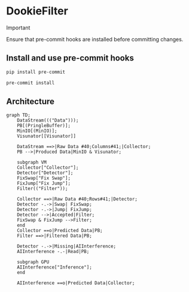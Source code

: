 # DookieFilter

> [!IMPORTANT]  
> Ensure that pre-commit hooks are installed before committing changes.

## Install and use pre-commit hooks

```bash
pip install pre-commit
```


```bash
pre-commit install
```


## Architecture
```mermaid
graph TD;
    DataStream((("Data")));
    PB[(PringleBuffer)];
    MinIO[(MinIO)];
    Visunator[[Visunator]]

    DataStream ==>|Raw Data #40;Columns#41;|Collector;
    PB -->|Produced Data|MinIO & Visunator;

    subgraph VM
    Collector["Collector"];
    Detector["Detector"];
    FixSwap["Fix Swap"];
    FixJump["Fix Jump"];
    Filter(("Filter"));

    Collector ==>|Raw Data #40;Rows#41;|Detector;
    Detector -.->|Swap| FixSwap;
    Detector -.->|Jump| FixJump;
    Detector -->|Accepted|Filter;
    FixSwap & FixJump -->Filter;
    end
    Collector ==o|Predicted Data|PB;
    Filter ==>|Filtered Data|PB;

    Detector -.->|Missing|AIInterference;
    AIInterference -.-|Read|PB;

    subgraph GPU
    AIInterference["Inference"];
    end

    AIInterference ==o|Predicted Data|Collector;
```

